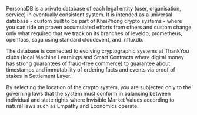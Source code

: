 PersonaDB is a private database of each legal entity (user, organisation, service) in eventually consistent system. It is intended as a universal database - custom built to be part of KhaiPhong crypto systems - where you can ride on proven accumulated efforts from others and custom change only what required that we track on its branches of leveldb, prometheus, openfaas, saga using standard cloudevent, and influxdb.

The database is connected to evolving cryptographic systems at ThankYou clubs (local Machine Learnings and Smart Contracts where digital money has strong guarantees of fraud-free commerce) to guarantee about timestamps and immutability of ordering facts and events via proof of stakes in Settlement Layer.

By selecting the location of the crypto system, you are subjected only to the governing laws that the system must conform in balancing between individual and state rights where Invisible Market Values according to natural laws such as Empathy and Economics operate.

